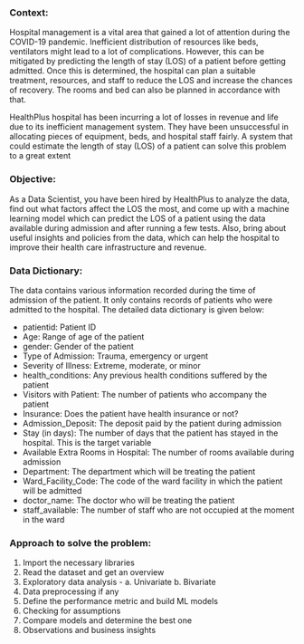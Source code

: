 ### Context:
Hospital management is a vital area that gained a lot of attention during the COVID-19 pandemic. Inefficient distribution of resources like beds, ventilators might lead to a lot of complications. However, this can be mitigated by predicting the length of stay (LOS) of a patient before getting admitted. Once this is determined, the hospital can plan a suitable treatment, resources, and staff to reduce the LOS and increase the chances of recovery. The rooms and bed can also be planned in accordance with that.

HealthPlus hospital has been incurring a lot of losses in revenue and life due to its inefficient management system. They have been unsuccessful in allocating pieces of equipment, beds, and hospital staff fairly. A system that could estimate the length of stay (LOS) of a patient can solve this problem to a great extent


### Objective:
As a Data Scientist, you have been hired by HealthPlus to analyze the data, find out what factors affect the LOS the most, and come up with a machine learning model which can predict the LOS of a patient using the data available during admission and after running a few tests. Also, bring about useful insights and policies from the data, which can help the hospital to improve their health care infrastructure and revenue.


### Data Dictionary:
The data contains various information recorded during the time of admission of the patient. It only contains records of patients who were admitted to the hospital. The detailed data dictionary is given below:

- patientid: Patient ID
- Age: Range of age of the patient
- gender: Gender of the patient
- Type of Admission: Trauma, emergency or urgent
- Severity of Illness: Extreme, moderate, or minor
- health_conditions: Any previous health conditions suffered by the patient
- Visitors with Patient: The number of patients who accompany the patient
- Insurance: Does the patient have health insurance or not?
- Admission_Deposit: The deposit paid by the patient during admission
- Stay (in days): The number of days that the patient has stayed in the hospital. This is the target variable
- Available Extra Rooms in Hospital: The number of rooms available during admission
- Department: The department which will be treating the patient
- Ward_Facility_Code: The code of the ward facility in which the patient will be admitted
- doctor_name: The doctor who will be treating the patient
- staff_available: The number of staff who are not occupied at the moment in the ward


### Approach to solve the problem:
1. Import the necessary libraries
2. Read the dataset and get an overview
3. Exploratory data analysis - a. Univariate b. Bivariate
4. Data preprocessing if any
5. Define the performance metric and build ML models
6. Checking for assumptions
7. Compare models and determine the best one
8. Observations and business insights
